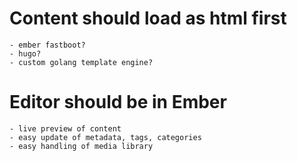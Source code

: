# Content should load as html first
	- ember fastboot?
	- hugo?
	- custom golang template engine?

# Editor should be in Ember
	- live preview of content
	- easy update of metadata, tags, categories
	- easy handling of media library
